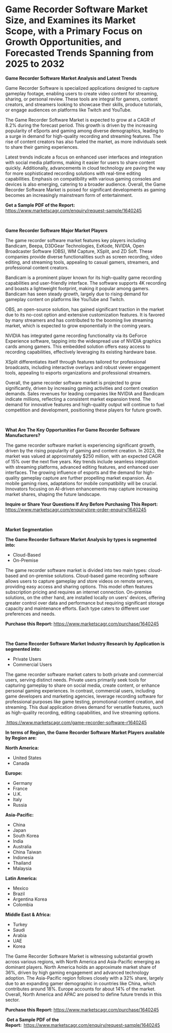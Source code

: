 <p><h1>Game Recorder Software Market Size, and Examines its Market Scope, with a Primary Focus on Growth Opportunities, and Forecasted Trends Spanning from 2025 to 2032</h1></p><p><strong>Game Recorder Software Market Analysis and Latest Trends</strong></p>
<p><p>Game Recorder Software is specialized applications designed to capture gameplay footage, enabling users to create video content for streaming, sharing, or personal review. These tools are integral for gamers, content creators, and streamers looking to showcase their skills, produce tutorials, or engage audiences on platforms like Twitch and YouTube.</p><p>The Game Recorder Software Market is expected to grow at a CAGR of 8.2% during the forecast period. This growth is driven by the increasing popularity of eSports and gaming among diverse demographics, leading to a surge in demand for high-quality recording and streaming features. The rise of content creators has also fueled the market, as more individuals seek to share their gaming experiences.</p><p>Latest trends indicate a focus on enhanced user interfaces and integration with social media platforms, making it easier for users to share content quickly. Additionally, advancements in cloud technology are paving the way for more sophisticated recording solutions with real-time editing capabilities. Emphasis on compatibility with various gaming consoles and devices is also emerging, catering to a broader audience. Overall, the Game Recorder Software Market is poised for significant developments as gaming becomes an increasingly mainstream form of entertainment.</p></p>
<p><strong>Get a Sample PDF of the Report:&nbsp;</strong> <a href="https://www.marketscagr.com/enquiry/request-sample/1640245?utm_campaign=2454&utm_medium=2&utm_source=Github&utm_content=ia&utm_term=16042025&utm_id=game-recorder-software">https://www.marketscagr.com/enquiry/request-sample/1640245</a></p>
<p>&nbsp;</p>
<p><strong>Game Recorder Software Major Market Players</strong></p>
<p><p>The game recorder software market features key players including Bandicam, Beepa, D3DGear Technologies, ExKode, NVIDIA, Open Broadcaster Software (OBS), WM Capture, XSplit, and ZD Soft. These companies provide diverse functionalities such as screen recording, video editing, and streaming tools, appealing to casual gamers, streamers, and professional content creators.</p><p>Bandicam is a prominent player known for its high-quality game recording capabilities and user-friendly interface. The software supports 4K recording and boasts a lightweight footprint, making it popular among gamers. Bandicam has seen steady growth, largely due to rising demand for gameplay content on platforms like YouTube and Twitch.</p><p>OBS, an open-source solution, has gained significant traction in the market due to its no-cost option and extensive customization features. It is favored by many streamers and has contributed to the booming live streaming market, which is expected to grow exponentially in the coming years.</p><p>NVIDIA has integrated game recording functionality via its GeForce Experience software, tapping into the widespread use of NVIDIA graphics cards among gamers. This embedded solution offers easy access to recording capabilities, effectively leveraging its existing hardware base.</p><p>XSplit differentiates itself through features tailored for professional broadcasts, including interactive overlays and robust viewer engagement tools, appealing to esports organizations and professional streamers.</p><p>Overall, the game recorder software market is projected to grow significantly, driven by increasing gaming activities and content creation demands. Sales revenues for leading companies like NVIDIA and Bandicam indicate millions, reflecting a consistent market expansion trend. The demand for innovative features and high-quality output will continue to fuel competition and development, positioning these players for future growth.</p></p>
<p>&nbsp;</p>
<p><strong>What Are The Key Opportunities For Game Recorder Software Manufacturers?</strong></p>
<p><p>The game recorder software market is experiencing significant growth, driven by the rising popularity of gaming and content creation. In 2023, the market was valued at approximately $250 million, with an expected CAGR of 15% over the next five years. Key trends include seamless integration with streaming platforms, advanced editing features, and enhanced user interfaces. The growing influence of esports and the demand for high-quality gameplay capture are further propelling market expansion. As mobile gaming rises, adaptations for mobile compatibility will be crucial. Innovators focusing on AI-driven enhancements may capture increasing market shares, shaping the future landscape.</p></p>
<p><strong>Inquire or Share Your Questions If Any Before Purchasing This Report:</strong> <a href="https://www.marketscagr.com/enquiry/pre-order-enquiry/1640245?utm_campaign=2454&utm_medium=2&utm_source=Github&utm_content=ia&utm_term=16042025&utm_id=game-recorder-software">https://www.marketscagr.com/enquiry/pre-order-enquiry/1640245</a></p>
<p>&nbsp;</p>
<p><strong>Market Segmentation</strong></p>
<p><strong>The Game Recorder Software Market Analysis by types is segmented into:</strong></p>
<p><ul><li>Cloud-Based</li><li>On-Premise</li></ul></p>
<p><p>The game recorder software market is divided into two main types: cloud-based and on-premise solutions. Cloud-based game recording software allows users to capture gameplay and store videos on remote servers, providing easy access and sharing options. This model often features subscription pricing and requires an internet connection. On-premise solutions, on the other hand, are installed locally on users' devices, offering greater control over data and performance but requiring significant storage capacity and maintenance efforts. Each type caters to different user preferences and needs.</p></p>
<p><strong>Purchase this Report:&nbsp;</strong><a href="https://www.marketscagr.com/purchase/1640245?utm_campaign=2454&utm_medium=2&utm_source=Github&utm_content=ia&utm_term=16042025&utm_id=game-recorder-software">https://www.marketscagr.com/purchase/1640245</a></p>
<p>&nbsp;</p>
<p><strong>The Game Recorder Software Market Industry Research by Application is segmented into:</strong></p>
<p><ul><li>Private Users</li><li>Commercial Users</li></ul></p>
<p><p>The game recorder software market caters to both private and commercial users, serving distinct needs. Private users primarily seek tools for capturing gameplay to share on social media, create content, or enhance personal gaming experiences. In contrast, commercial users, including game developers and marketing agencies, leverage recording software for professional purposes like game testing, promotional content creation, and streaming. This dual application drives demand for versatile features, such as high-quality recording, editing capabilities, and live streaming options.</p></p>
<p><a href="https://www.marketscagr.com/game-recorder-software-r1640245?utm_campaign=2454&utm_medium=2&utm_source=Github&utm_content=ia&utm_term=16042025&utm_id=game-recorder-software">&nbsp;https://www.marketscagr.com/game-recorder-software-r1640245</a></p>
<p><strong>In terms of Region, the Game Recorder Software Market Players available by Region are:</strong></p>
<p>
    <p> <strong> North America: </strong>
        <ul>
            <li>United States</li>
            <li>Canada</li>
        </ul>
        </p> 
    <p> <strong> Europe: </strong>
        <ul>
            <li>Germany</li>
            <li>France</li>
            <li>U.K.</li>
            <li>Italy</li>
            <li>Russia</li>
        </ul>
        </p> 
    <p> <strong> Asia-Pacific: </strong>
        <ul>
            <li>China</li>
            <li>Japan</li>
            <li>South Korea</li>
            <li>India</li>
            <li>Australia</li>
            <li>China Taiwan</li>
            <li>Indonesia</li>
            <li>Thailand</li>
            <li>Malaysia</li>
        </ul>
        </p> 
    <p> <strong> Latin America: </strong>
        <ul>
            <li>Mexico</li>
            <li>Brazil</li>
            <li>Argentina Korea</li>
            <li>Colombia</li>
        </ul>
        </p> 
    <p> <strong> Middle East & Africa: </strong>
        <ul>
            <li>Turkey</li>
            <li>Saudi</li>
            <li>Arabia</li>
            <li>UAE</li>
            <li>Korea</li>
        </ul>
    </p>
    </p>
<p><p>The Game Recorder Software Market is witnessing substantial growth across various regions, with North America and Asia-Pacific emerging as dominant players. North America holds an approximate market share of 36%, driven by high gaming engagement and advanced technology adoption. The Asia-Pacific region follows closely with a 32% share, largely due to an expanding gamer demographic in countries like China, which contributes around 18%. Europe accounts for about 14% of the market. Overall, North America and APAC are poised to define future trends in this sector.</p></p>
<p><strong>Purchase this Report: </strong><a href="https://www.marketscagr.com/purchase/1640245?utm_campaign=2454&utm_medium=2&utm_source=Github&utm_content=ia&utm_term=16042025&utm_id=game-recorder-software">https://www.marketscagr.com/purchase/1640245</a></p>
<p>&nbsp;<strong>Get a Sample PDF of the Report:&nbsp;&nbsp;</strong><a href="https://www.marketscagr.com/enquiry/request-sample/1640245?utm_campaign=2454&utm_medium=2&utm_source=Github&utm_content=ia&utm_term=16042025&utm_id=game-recorder-software">https://www.marketscagr.com/enquiry/request-sample/1640245</a></p>
<p><strong></strong></p>
<p><p></p><p></p><p></p></p>